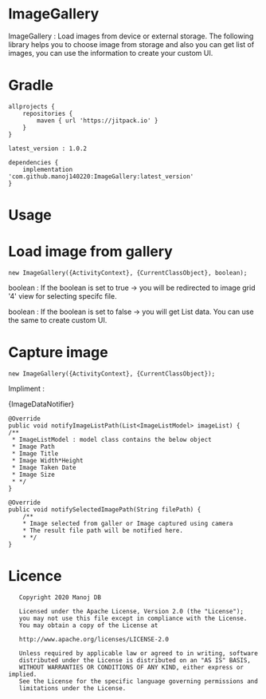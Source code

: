 # ImageGallery
ImageGallery : Load images from device or external storage. The following library helps you to choose image from storage and also you can get list of images, you can use the information to create your custom UI.

# Gradle
    allprojects {
        repositories {
            maven { url 'https://jitpack.io' }
        }
    }
    
    latest_version : 1.0.2
    
    dependencies {
        implementation 'com.github.manoj140220:ImageGallery:latest_version'
    }

# Usage

# Load image from gallery

    new ImageGallery({ActivityContext}, {CurrentClassObject}, boolean);
    
boolean : If the boolean is set to true -> you will be redirected to image grid '4' view for selecting specifc file.

boolean : If the boolean is set to false -> you will get List<Image> data. You can use the same to create custom UI.

# Capture image

    new ImageGallery({ActivityContext}, {CurrentClassObject});

Impliment :

{ImageDataNotifier}

    @Override
    public void notifyImageListPath(List<ImageListModel> imageList) {
    /**
     * ImageListModel : model class contains the below object
     * Image Path
     * Image Title
     * Image Width*Height
     * Image Taken Date
     * Image Size
     * */
    }

    @Override
    public void notifySelectedImagePath(String filePath) {
        /**
        * Image selected from galler or Image captured using camera
        * The result file path will be notified here.
        * */
    }

       
# Licence

       Copyright 2020 Manoj DB

       Licensed under the Apache License, Version 2.0 (the "License");
       you may not use this file except in compliance with the License.
       You may obtain a copy of the License at

       http://www.apache.org/licenses/LICENSE-2.0

       Unless required by applicable law or agreed to in writing, software
       distributed under the License is distributed on an "AS IS" BASIS,
       WITHOUT WARRANTIES OR CONDITIONS OF ANY KIND, either express or implied.
       See the License for the specific language governing permissions and
       limitations under the License.
